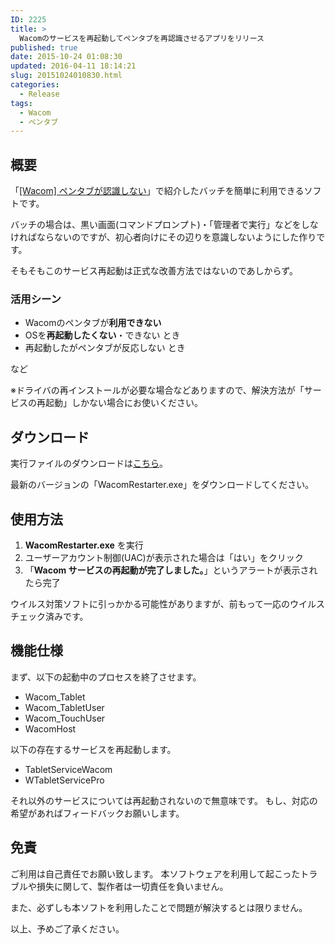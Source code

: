 ```yaml
---
ID: 2225
title: >
  Wacomのサービスを再起動してペンタブを再認識させるアプリをリリース
published: true
date: 2015-10-24 01:08:30
updated: 2016-04-11 18:14:21
slug: 20151024010830.html
categories:
  - Release
tags:
  - Wacom
  - ペンタブ
---
```


<!--more-->

<h2>概要</h2>
「<a href="https://b.0218.jp/20120917193032.html">[Wacom] ペンタブが認識しない</a>」で紹介したバッチを簡単に利用できるソフトです。

バッチの場合は、黒い画面(コマンドプロンプト)・「管理者で実行」などをしなければならないのですが、初心者向けにその辺りを意識しないようにした作りです。

そもそもこのサービス再起動は正式な改善方法ではないのであしからず。

<h3>活用シーン</h3>
<ul>
  <li>Wacomのペンタブが<b>利用できない</b></li>
  <li>OSを<b>再起動したくない</b>・できない とき</li>
  <li>再起動したがペンタブが反応しない とき</li>
</ul>
など

<span class="text-danger">※ドライバの再インストールが必要な場合などありますので、解決方法が「サービスの再起動」しかない場合にお使いください。</span>

<h2>ダウンロード</h2>
実行ファイルのダウンロードは<a href="https://github.com/hiro0218/wacom-service-restarter/releases">こちら</a>。

最新のバージョンの「WacomRestarter.exe」をダウンロードしてください。

<h2>使用方法</h2>
<ol>
  <li><b>WacomRestarter.exe</b> を実行</li>
  <li>ユーザーアカウント制御(UAC)が表示された場合は「はい」をクリック</li>
  <li>「<b>Wacom サービスの再起動が完了しました。</b>」というアラートが表示されたら完了</li>
</ol>

ウイルス対策ソフトに引っかかる可能性がありますが、前もって一応のウイルスチェック済みです。

<h2>機能仕様</h2>
まず、以下の起動中のプロセスを終了させます。
<ul>
<li>Wacom_Tablet
<li>Wacom_TabletUser
<li>Wacom_TouchUser
<li>WacomHost
</ul>

以下の存在するサービスを再起動します。

<ul>
<li>TabletServiceWacom
<li>WTabletServicePro
</ul>

それ以外のサービスについては再起動されないので無意味です。
もし、対応の希望があればフィードバックお願いします。

<h2>免責</h2>
<p class="c-alert is-danger">ご利用は自己責任でお願い致します。
本ソフトウェアを利用して起こったトラブルや損失に関して、製作者は一切責任を負いません。</p>
また、必ずしも本ソフトを利用したことで問題が解決するとは限りません。

以上、予めご了承ください。
